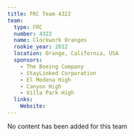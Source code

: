 ```yaml
---
title: FRC Team 4322
team:
  type: FRC
  number: 4322
  name: Clockwork Oranges
  rookie_year: 2012
  location: Orange, California, USA
  sponsors:
    - The Boeing Company
    - StayLinked Corporation
    - El Modena High
    - Canyon High
    - Villa Park High
  links:
    Website: 
---
```

No content has been added for this team